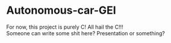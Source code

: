 # Autonomous-car-GEI
For now, this project is purely C! All hail the C!!! </br>
Someone can write some shit here? Presentation or something? </br> 
